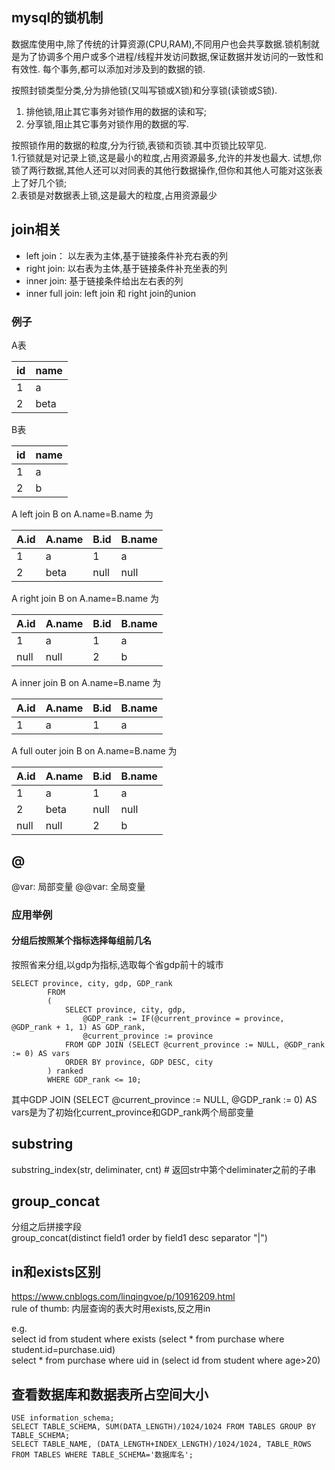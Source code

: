 ## mysql的锁机制
数据库使用中,除了传统的计算资源(CPU,RAM),不同用户也会共享数据.锁机制就是为了协调多个用户或多个进程/线程并发访问数据,保证数据并发访问的一致性和有效性.
每个事务,都可以添加对涉及到的数据的锁.

按照封锁类型分类,分为排他锁(又叫写锁或X锁)和分享锁(读锁或S锁).  
1. 排他锁,阻止其它事务对锁作用的数据的读和写;  
2. 分享锁,阻止其它事务对锁作用的数据的写.  

按照锁作用的数据的粒度,分为行锁,表锁和页锁.其中页锁比较罕见.  
1.行锁就是对记录上锁,这是最小的粒度,占用资源最多,允许的并发也最大.
试想,你锁了两行数据,其他人还可以对同表的其他行数据操作,但你和其他人可能对这张表上了好几个锁;  
2.表锁是对数据表上锁,这是最大的粒度,占用资源最少

## join相关  

+ left join： 以左表为主体,基于链接条件补充右表的列
+ right join: 以右表为主体,基于链接条件补充坐表的列
+ inner join: 基于链接条件给出左右表的列
+ inner full join: left join 和 right join的union

### 例子  

A表 

| id | name|  
| ------ | ------|
| 1 | a |
| 2 | beta |


B表 

| id | name|  
| ------ | ------|
| 1 | a |
| 2 | b |

A left join B on A.name=B.name 为


| A.id | A.name | B.id | B.name |
| ------ | ------| ------ | ------|
| 1    |  a     | 1    |  a     |
| 2    | beta   | null | null   |

A right join B on A.name=B.name 为

| A.id | A.name | B.id | B.name |
| ------ | ------| ------ | ------|
| 1    |  a     | 1    |  a     |
| null |  null  | 2    |  b     |

A inner join B on A.name=B.name 为


| A.id | A.name | B.id | B.name |
| ------ | ------| ------ | ------|
| 1    |  a     | 1    |  a     |

A full outer join B on A.name=B.name 为

| A.id | A.name | B.id | B.name |
| ------ | ------| ------ | ------|
| 1    |  a     | 1    |  a     |
| 2    | beta   | null | null   |
| null |  null  | 2    |  b     |

## @
@var: 局部变量
@@var: 全局变量

### 应用举例
#### 分组后按照某个指标选择每组前几名
按照省来分组,以gdp为指标,选取每个省gdp前十的城市  
```
SELECT province, city, gdp, GDP_rank  
		FROM  
 		(  
   			SELECT province, city, gdp,  
        		@GDP_rank := IF(@current_province = province, @GDP_rank + 1, 1) AS GDP_rank,  
        		@current_province := province  
			FROM GDP JOIN (SELECT @current_province := NULL, @GDP_rank := 0) AS vars  
   			ORDER BY province, GDP DESC, city  
 		) ranked  
 		WHERE GDP_rank <= 10;  
 ```
 
 其中GDP JOIN (SELECT @current_province := NULL, @GDP_rank := 0) AS vars是为了初始化current_province和GDP_rank两个局部变量

## substring  
substring_index(str, deliminater, cnt) # 返回str中第<cnt>个deliminater之前的子串
	
## group_concat  
分组之后拼接字段  
group_concat(distinct field1 order by field1 desc separator "|")  

## in和exists区别  
https://www.cnblogs.com/linqingvoe/p/10916209.html  
rule of thumb: 内层查询的表大时用exists,反之用in  

e.g.  
select id from student where exists (select * from purchase where student.id=purchase.uid)  
select * from purchase where uid in (select id from student where age>20)


## 查看数据库和数据表所占空间大小

```
USE information_schema;
SELECT TABLE_SCHEMA, SUM(DATA_LENGTH)/1024/1024 FROM TABLES GROUP BY TABLE_SCHEMA;
SELECT TABLE_NAME, (DATA_LENGTH+INDEX_LENGTH)/1024/1024, TABLE_ROWS FROM TABLES WHERE TABLE_SCHEMA='数据库名';
```
